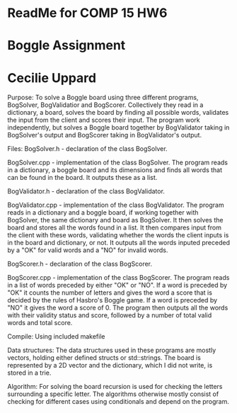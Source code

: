 # ReadMe for COMP 15 HW6
# Boggle Assignment
# Cecilie Uppard


Purpose:
To solve a Boggle board using three different programs, BogSolver, 
BogValidatior and BogScorer. Collectively they read in a dictionary, a board,
solves the board by finding all possible words, validates the input from
the client and scores their input. The program work independently, but solves
a Boggle board together by BogValidator taking in BogSolver's output and
BogScorer taking in BogValidator's output.

Files:
BogSolver.h - declaration of the class BogSolver.

BogSolver.cpp - implementation of the class BogSolver. The program reads in 
		a dictionary, a boggle board and its dimensions and finds
		all words that can be found in the board. It outputs these
		as a list.
		
BogValidator.h - declaration of the class BogValidator.

BogValidator.cpp - implementation of the class BogValidator. The program
		   reads in a dictionary and a boggle board, if working 
		   together with BogSolver, the same dictionary and board as
		   BogSolver. It then solves the board and stores all the words
		   found in a list. It then compares input from the client
		   with these words, validating whether the words the client
		   inputs is in the board and dictionary, or not. It outputs
		   all the words inputed preceded by a "OK" for valid words
		   and a "NO" for invalid words.

BogScorer.h - declaration of the class BogScorer.

BogScorer.cpp - implementation of the class BogScorer. The program reads in 
		a list of words preceded by either "OK" or "NO". If a word is
		preceded by "OK" it counts the number of letters and gives
		the word a score that is decided by the rules of Hasbro's 
		Boggle game. If a word is preceded by "NO" it gives the word
		a score of 0. The program then outputs all the words with
		their validity status and score, followed by a number of 
		total valid words and total score.
		

Compile:
Using included makefile

Data structures:
The data structures used in these programs are mostly vectors, holding either
defined structs or std::strings. The board is represented by a 2D vector and
the dictionary, which I did not write, is stored in a trie.

Algorithm:
For solving the board recursion is used for checking the letters surrounding
a specific letter. The algorithms otherwise mostly consist of checking for 
different cases using conditionals and depend on the program. 


